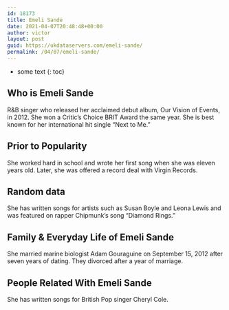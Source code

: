 ```yaml
---
id: 18173
title: Emeli Sande
date: 2021-04-07T20:48:48+00:00
author: victor
layout: post
guid: https://ukdataservers.com/emeli-sande/
permalink: /04/07/emeli-sande/
---
```


* some text
{: toc}


## Who is Emeli Sande



R&B singer who released her acclaimed debut album, Our Vision of Events, in 2012. She won a Critic&#8217;s Choice BRIT Award the same year. She is best known for her international hit single &#8220;Next to Me.&#8221;

                
                
                
## Prior to Popularity



She worked hard in school and wrote her first song when she was eleven years old. Later, she was offered a record deal with Virgin Records.

                
                
                
## Random data



She has written songs for artists such as Susan Boyle and Leona Lewis and was featured on rapper Chipmunk&#8217;s song &#8220;Diamond Rings.&#8221;

                
                
                
## Family & Everyday Life of Emeli Sande



She married marine biologist Adam Gouraguine on September 15, 2012 after seven years of dating. They divorced after a year of marriage. 

                
                
                
## People Related With Emeli Sande



She has written songs for British Pop singer Cheryl Cole.

                
              
            
          
          
          